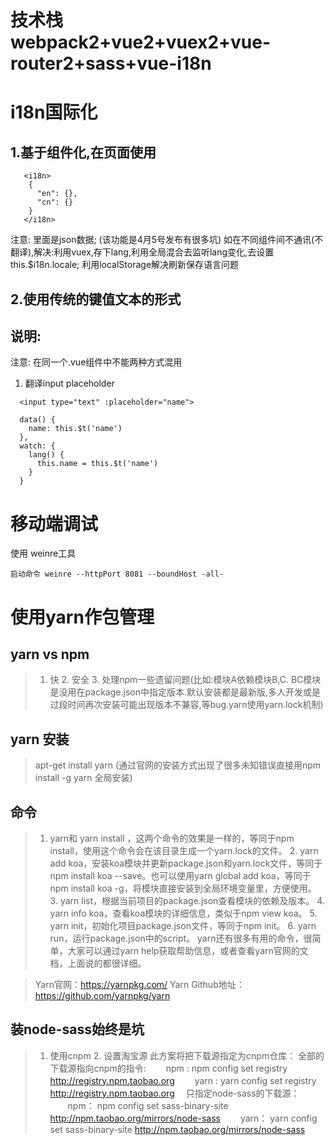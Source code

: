 
# 技术栈 webpack2+vue2+vuex2+vue-router2+sass+vue-i18n


# i18n国际化
## 1.基于组件化,在页面使用
```
   <i18n>
    {
      "en": {},
      "cn": {}
    }
   </i18n>
```
  注意: 里面是json数据; (该功能是4月5号发布有很多坑)
  如在不同组件间不通讯(不翻译),解决:利用vuex,存下lang,利用全局混合去监听lang变化,去设置this.$i18n.locale; 利用localStorage解决刷新保存语言问题

## 2.使用传统的键值文本的形式

## 说明:
  注意: 在同一个.vue组件中不能两种方式混用
  1. 翻译input placeholder
  ```
    <input type="text" :placeholder="name">
  ```
  ```
    data() {
      name: this.$t('name')
    },
    watch: {
      lang() {
        this.name = this.$t('name')
      }
    }
  ```

# 移动端调试
使用 weinre工具
```
启动命令 weinre --httpPort 8081 --boundHost -all-
```

# 使用yarn作包管理

## yarn vs npm
>   1. 快
    2. 安全
    3. 处理npm一些遗留问题(比如:模块A依赖模块B,C. BC模块是没用在package.json中指定版本.默认安装都是最新版,多人开发或是过段时间再次安装可能出现版本不兼容,等bug.yarn使用yarn.lock机制)

## yarn 安装
> apt-get install yarn
    (通过官网的安装方式出现了很多未知错误直接用npm install -g yarn 全局安装)

## 命令

>   1. yarn和 yarn install ，这两个命令的效果是一样的，等同于npm install，使用这个命令会在该目录生成一个yarn.lock的文件。
    2. yarn add koa，安装koa模块并更新package.json和yarn.lock文件，等同于npm install koa --save。也可以使用yarn global add koa，等同于npm install koa -g，将模块直接安装到全局环境变量里，方便使用。
    3. yarn list，根据当前项目的package.json查看模块的依赖及版本。
    4. yarn info koa，查看koa模块的详细信息，类似于npm view koa。
    5. yarn init，初始化项目package.json文件，等同于npm init。
    6. yarn run，运行package.json中的script。
    yarn还有很多有用的命令，很简单，大家可以通过yarn help获取帮助信息，或者查看yarn官网的文档，上面说的都很详细。

>    Yarn官网：https://yarnpkg.com/
    Yarn Github地址：https://github.com/yarnpkg/yarn

## 装node-sass始终是坑
>   1. 使用cnpm
    2. 设置淘宝源
    此方案将把下载源指定为cnpm仓库：
    全部的下载源指向cnpm的指令:
    　　npm :
    npm config set registry http://registry.npm.taobao.org
    　　yarn :
    yarn config set registry http://registry.npm.taobao.org
    　只指定node-sass的下载源：
    　　npm：
    npm config set sass-binary-site http://npm.taobao.org/mirrors/node-sass
    　　yarn：
    yarn config set sass-binary-site http://npm.taobao.org/mirrors/node-sass